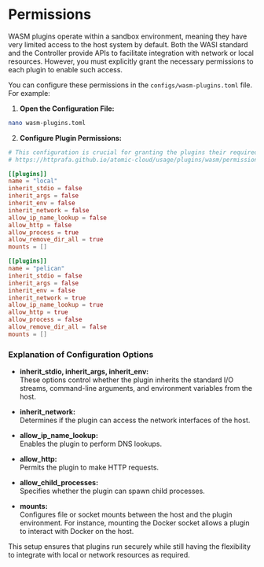 # Permissions

WASM plugins operate within a sandbox environment, meaning they have very limited access to the host system by default. Both the WASI standard and the Controller provide APIs to facilitate integration with network or local resources. However, you must explicitly grant the necessary permissions to each plugin to enable such access.

You can configure these permissions in the `configs/wasm-plugins.toml` file. For example:

1. **Open the Configuration File:**

```bash
nano wasm-plugins.toml
```

2. **Configure Plugin Permissions:**

```toml
# This configuration is crucial for granting the plugins their required permissions
# https://httprafa.github.io/atomic-cloud/usage/plugins/wasm/permissions/

[[plugins]]
name = "local"
inherit_stdio = false
inherit_args = false
inherit_env = false
inherit_network = false
allow_ip_name_lookup = false
allow_http = false
allow_process = true
allow_remove_dir_all = true
mounts = []

[[plugins]]
name = "pelican"
inherit_stdio = false
inherit_args = false
inherit_env = false
inherit_network = true
allow_ip_name_lookup = true
allow_http = true
allow_process = false
allow_remove_dir_all = false
mounts = []
```

### Explanation of Configuration Options

- **inherit_stdio, inherit_args, inherit_env:**  
  These options control whether the plugin inherits the standard I/O streams, command-line arguments, and environment variables from the host.

- **inherit_network:**  
  Determines if the plugin can access the network interfaces of the host.

- **allow_ip_name_lookup:**  
  Enables the plugin to perform DNS lookups.

- **allow_http:**  
  Permits the plugin to make HTTP requests.

- **allow_child_processes:**  
  Specifies whether the plugin can spawn child processes.

- **mounts:**  
  Configures file or socket mounts between the host and the plugin environment. For instance, mounting the Docker socket allows a plugin to interact with Docker on the host.

This setup ensures that plugins run securely while still having the flexibility to integrate with local or network resources as required.